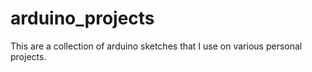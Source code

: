 # arduino_projects
This are a collection of arduino sketches that I use on various personal projects.
